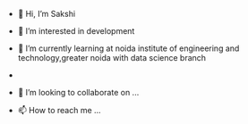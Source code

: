 - 👋 Hi, I’m Sakshi 
- 👀 I’m interested in development 
- 🌱 I’m currently learning at noida institute of engineering and technology,greater noida with data science branch 
- 

- 💞️ I’m looking to collaborate on ...
- 📫 How to reach me ...

<!---
kumarisakshi22/kumarisakshi22 is a ✨ special ✨ repository because its `README.md` (this file) appearsn✡ on your GitHub profile.
You can click the Preview link to take a look at your changes.
--->
